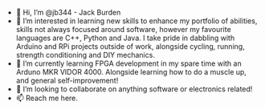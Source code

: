 - 👋 Hi, I’m @jb344 - Jack Burden
- 👀 I’m interested in learning new skills to enhance my portfolio of abilities, skills not always focused around software, however my favourite languages are C++, 
Python and Java. I take pride in dabbling with Arduino and RPi projects outside of work, alongside cycling, running, strength conditioning and DIY mechanics.
- 🌱 I’m currently learning FPGA development in my spare time with an Arduno MKR VIDOR 4000. Alongside learning how to do a muscle up, and general self-improvement!
- 💞️ I’m looking to collaborate on anything software or electronics related!
- 📫 Reach me here.

<!---
jb344/jb344 is a ✨ special ✨ repository because its `README.md` (this file) appears on your GitHub profile.
You can click the Preview link to take a look at your changes.
--->

